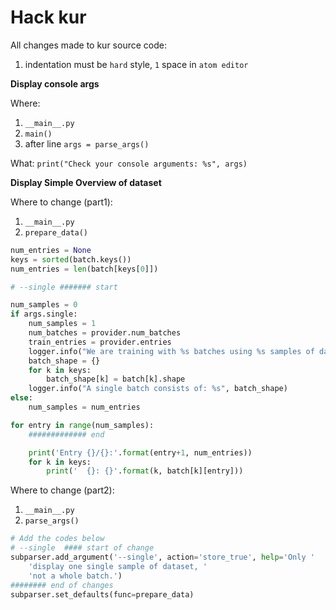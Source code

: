 # Hack kur

All changes made to kur source code:
1. indentation must be `hard` style, `1` space in `atom editor`

**Display console args**

Where:
1. `__main__.py`
2. `main()`
3. after line `args = parse_args()`

What:
`print("Check your console arguments: %s", args)`

**Display Simple Overview of dataset**

Where to change (part1):
1. `__main__.py`
2. `prepare_data()`

```python
num_entries = None
keys = sorted(batch.keys())
num_entries = len(batch[keys[0]])

# --single ####### start

num_samples = 0
if args.single:
	num_samples = 1
	num_batches = provider.num_batches
	train_entries = provider.entries
	logger.info("We are training with %s batches using %s samples of data", num_batches, train_entries)
	batch_shape = {}
	for k in keys:
		batch_shape[k] = batch[k].shape
	logger.info("A single batch consists of: %s", batch_shape)
else:
	num_samples = num_entries

for entry in range(num_samples):
	############# end

	print('Entry {}/{}:'.format(entry+1, num_entries))
	for k in keys:
		print('  {}: {}'.format(k, batch[k][entry]))

```

Where to change (part2):
1. `__main__.py`
2. `parse_args()`


```python
# Add the codes below 
# --single  #### start of change
subparser.add_argument('--single', action='store_true', help='Only '
	'display one single sample of dataset, '
	'not a whole batch.')
######## end of changes
subparser.set_defaults(func=prepare_data)
```
